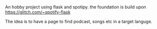An hobby project using flask and spotipy. the foundation is build upon https://glitch.com/~spotify-flask

The idea is to have a page to find podcast, songs etc in a target languge.